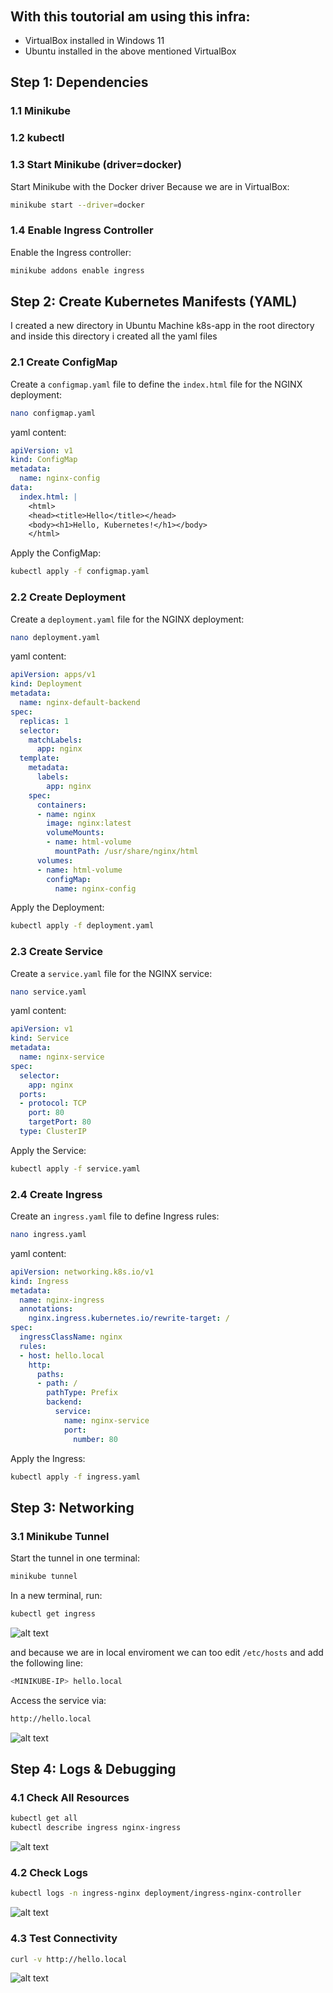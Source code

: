######

## With this toutorial am using this infra:
- VirtualBox installed in Windows 11 
- Ubuntu installed in the above mentioned VirtualBox

## Step 1: Dependencies

### 1.1 Minikube
### 1.2 kubectl
### 1.3 Start Minikube  (driver=docker)
Start Minikube with the Docker driver Because we are in VirtualBox:
```bash
minikube start --driver=docker
```
### 1.4 Enable Ingress Controller
Enable the Ingress controller:
```bash
minikube addons enable ingress
```

## Step 2: Create Kubernetes Manifests (YAML)
I created a new directory in Ubuntu Machine k8s-app in the root directory and inside this directory i created all the yaml files

### 2.1 Create ConfigMap
Create a `configmap.yaml` file to define the `index.html` file for the NGINX deployment:
```bash
nano configmap.yaml
```
yaml content:
```yaml
apiVersion: v1
kind: ConfigMap
metadata:
  name: nginx-config
data:
  index.html: |
    <html>
    <head><title>Hello</title></head>
    <body><h1>Hello, Kubernetes!</h1></body>
    </html>
```
Apply the ConfigMap:
```bash
kubectl apply -f configmap.yaml
```

### 2.2 Create Deployment
Create a `deployment.yaml` file for the NGINX deployment:
```bash
nano deployment.yaml
```
yaml content:
```yaml
apiVersion: apps/v1
kind: Deployment
metadata:
  name: nginx-default-backend
spec:
  replicas: 1
  selector:
    matchLabels:
      app: nginx
  template:
    metadata:
      labels:
        app: nginx
    spec:
      containers:
      - name: nginx
        image: nginx:latest
        volumeMounts:
        - name: html-volume
          mountPath: /usr/share/nginx/html
      volumes:
      - name: html-volume
        configMap:
          name: nginx-config
```
Apply the Deployment:
```bash
kubectl apply -f deployment.yaml
```

### 2.3 Create Service
Create a `service.yaml` file for the NGINX service:
```bash
nano service.yaml
```
yaml content:
```yaml
apiVersion: v1
kind: Service
metadata:
  name: nginx-service
spec:
  selector:
    app: nginx
  ports:
  - protocol: TCP
    port: 80
    targetPort: 80
  type: ClusterIP
```
Apply the Service:
```bash
kubectl apply -f service.yaml
```

### 2.4 Create Ingress
Create an `ingress.yaml` file to define Ingress rules:
```bash
nano ingress.yaml
```
yaml content:
```yaml
apiVersion: networking.k8s.io/v1
kind: Ingress
metadata:
  name: nginx-ingress
  annotations:
    nginx.ingress.kubernetes.io/rewrite-target: /
spec:
  ingressClassName: nginx
  rules:
  - host: hello.local
    http:
      paths:
      - path: /
        pathType: Prefix
        backend:
          service:
            name: nginx-service
            port:
              number: 80
```
Apply the Ingress:
```bash
kubectl apply -f ingress.yaml
```

## Step 3: Networking

### 3.1 Minikube Tunnel
Start the tunnel in one terminal:
```bash
minikube tunnel
```
In a new terminal, run:
```bash
kubectl get ingress
```
![alt text](https://github.com/MzShaban/Devops-projects/blob/main/Images/networktestingress.png?raw=true)



and because we are in local enviroment we can too edit `/etc/hosts` and add the following line:
```bash
<MINIKUBE-IP> hello.local
```
Access the service via:
```bash
http://hello.local
```
![alt text](https://github.com/MzShaban/Devops-projects/blob/main/Images/hellokub.png?raw=true)


## Step 4: Logs & Debugging

### 4.1 Check All Resources
```bash
kubectl get all
kubectl describe ingress nginx-ingress
```
![alt text](https://github.com/MzShaban/Devops-projects/blob/main/Images/resources.png?raw=true)


### 4.2 Check Logs
```bash
kubectl logs -n ingress-nginx deployment/ingress-nginx-controller
```

![alt text](https://github.com/MzShaban/Devops-projects/blob/main/Images/logsingress.png?raw=true)

### 4.3 Test Connectivity
```bash
curl -v http://hello.local
```
![alt text](https://github.com/MzShaban/Devops-projects/blob/main/Images/connectivity.png?raw=true)


